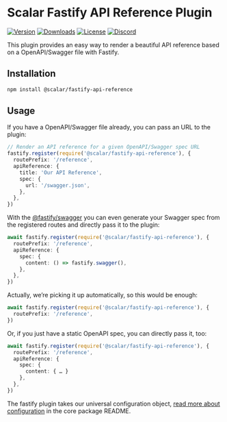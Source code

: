 # Scalar Fastify API Reference Plugin

[![Version](https://img.shields.io/npm/v/%40scalar/fastify-api-reference)](https://www.npmjs.com/package/@scalar/fastify-api-reference)
[![Downloads](https://img.shields.io/npm/dm/%40scalar/fastify-api-reference)](https://www.npmjs.com/package/@scalar/fastify-api-reference)
[![License](https://img.shields.io/npm/l/%40scalar%2Ffastify-api-reference)](https://www.npmjs.com/package/@scalar/fastify-api-reference)
[![Discord](https://img.shields.io/discord/1135330207960678410?style=flat&color=5865F2)](https://discord.gg/8HeZcRGPFS)

This plugin provides an easy way to render a beautiful API reference based on a OpenAPI/Swagger file with Fastify.

## Installation

```bash
npm install @scalar/fastify-api-reference
```

## Usage

If you have a OpenAPI/Swagger file already, you can pass an URL to the plugin:

```ts
// Render an API reference for a given OpenAPI/Swagger spec URL
fastify.register(require('@scalar/fastify-api-reference'), {
  routePrefix: '/reference',
  apiReference: {
    title: 'Our API Reference',
    spec: {
      url: '/swagger.json',
    },
  },
})
```

With the [@fastify/swagger](https://github.com/fastify/fastify-swagger) you can even generate your Swagger spec from the registered routes and directly pass it to the plugin:

```ts
await fastify.register(require('@scalar/fastify-api-reference'), {
  routePrefix: '/reference',
  apiReference: {
    spec: {
      content: () => fastify.swagger(),
    },
  },
})
```

Actually, we’re picking it up automatically, so this would be enough:

```ts
await fastify.register(require('@scalar/fastify-api-reference'), {
  routePrefix: '/reference',
})
```

Or, if you just have a static OpenAPI spec, you can directly pass it, too:

```ts
await fastify.register(require('@scalar/fastify-api-reference'), {
  routePrefix: '/reference',
  apiReference: {
    spec: {
      content: { … }
    },
  },
})
```

The fastify plugin takes our universal configuration object, [read more about configuration](https://github.com/scalar/scalar/tree/main/packages/api-reference#props) in the core package README.
